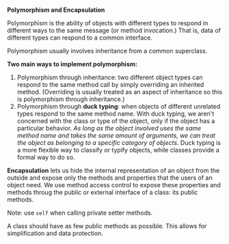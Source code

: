 **Polymorphism and Encapsulation** 

Polymorphism is the ability of objects with different types to respond in different ways to the same message (or method invocation.) That is, data of different types can respond to a common interface. 

Polymorphism usually involves inheritance from a common superclass. 

**Two main ways to implement polymorphism:**

1. Polymorphism through inheritance: two different object types can respond to the same method call by simply overriding an inherited method. (Overriding is usually treated as an aspect of inheritance so this is polymorphism through inheritance.) 
2. Polymorphism through **duck typing**: when objects of different unrelated types respond to the same method name. With duck typing, we aren't concerned with the class or type of the object, only if the object has a particular behavior. *As long as the object involved uses the same method name and takes the same amount of arguments, we can treat the object as belonging to a specific category of objects.* Duck typing is a more flexible way to classify or typify objects, while classes provide a formal way to do so. 

**Encapsulation** lets us hide the internal representation of an object from the outside and expose only the methods and properties that the users of an object need. We use method access control to expose these properties and methods throug the public or external interface of a class: its public methods. 

Note: use `self` when calling private setter methods. 

A class should have as few public methods as possible. This allows for simplification and data protection. 

